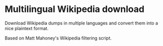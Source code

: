 # Multilingual Wikipedia download

Download Wikipedia dumps in multiple languages and convert them into a nice plaintext format.

Based on Matt Mahoney's Wikipedia filtering script.
